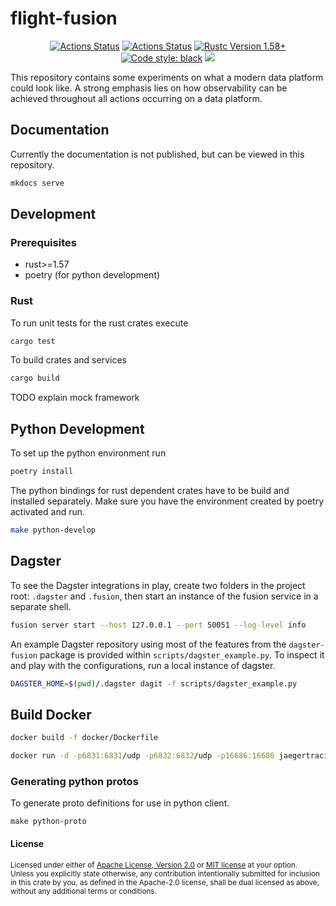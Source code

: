 # flight-fusion

<p align="center">
<a href="https://github.com/roeap/flight-fusion/actions/workflows/python.yml"><img alt="Actions Status" src="https://github.com/roeap/flight-fusion/actions/workflows/python.yml/badge.svg"></a>
<a href="https://github.com/roeap/flight-fusion/actions/workflows/rust.yml"><img alt="Actions Status" src="https://github.com/roeap/flight-fusion/actions/workflows/rust.yml/badge.svg"></a>
<a href="https://github.com/roeap/flight-fusion/actions/workflows/rust.yml"><img alt="Rustc Version 1.58+" src="https://img.shields.io/badge/rustc-1.58+-lightgray.svg"></a>
<a href="https://github.com/psf/black"><img alt="Code style: black" src="https://img.shields.io/badge/code%20style-black-000000.svg"></a>
<a href="https://codecov.io/gh/roeap/flight-fusion"><img src="https://codecov.io/gh/roeap/flight-fusion/branch/main/graph/badge.svg?token=QI8UWIJ8KY"/></a>
</p>

This repository contains some experiments on what a modern data platform could look like.
A strong emphasis lies on how observability can be achieved throughout all actions
occurring on a data platform.

## Documentation

Currently the documentation is not published, but can be viewed in this repository.

```sh
mkdocs serve
```

## Development

### Prerequisites

- rust>=1.57
- poetry (for python development)

### Rust

To run unit tests for the rust crates execute

```sh
cargo test
```

To build crates and services

```sh
cargo build
```

TODO explain mock framework

## Python Development

To set up the python environment run

```sh
poetry install
```

The python bindings for rust dependent crates have to be build and installed separately.
Make sure you have the environment created by poetry activated and run.

```sh
make python-develop
```

## Dagster

To see the Dagster integrations in play, create two folders in the project root: `.dagster` and `.fusion`,
then start an instance of the fusion service in a separate shell.

```sh
fusion server start --host 127.0.0.1 --port 50051 --log-level info
```

An example Dagster repository using most of the features from the `dagster-fusion` package is
provided within `scripts/dagster_example.py`. To inspect it and play with the configurations,
run a local instance of dagster.

```sh
DAGSTER_HOME=$(pwd)/.dagster dagit -f scripts/dagster_example.py
```

## Build Docker

```sh
docker build -f docker/Dockerfile
```

```sh
docker run -d -p6831:6831/udp -p6832:6832/udp -p16686:16686 jaegertracing/all-in-one:latest
```

### Generating python protos

To generate proto definitions for use in python client.

```
make python-proto
```

#### License

<sup>
Licensed under either of <a href="LICENSE-APACHE">Apache License, Version
2.0</a> or <a href="LICENSE-MIT">MIT license</a> at your option.
</sup>

<br>

<sub>
Unless you explicitly state otherwise, any contribution intentionally submitted
for inclusion in this crate by you, as defined in the Apache-2.0 license, shall
be dual licensed as above, without any additional terms or conditions.
</sub>
